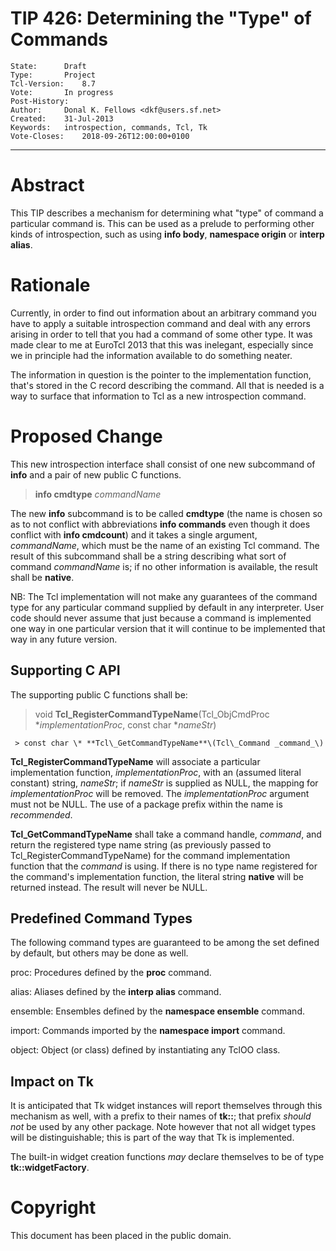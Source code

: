 # TIP 426: Determining the "Type" of Commands
	State:		Draft
	Type:		Project
	Tcl-Version:	8.7
	Vote:		In progress
	Post-History:	
	Author:		Donal K. Fellows <dkf@users.sf.net>
	Created:	31-Jul-2013
	Keywords:	introspection, commands, Tcl, Tk
	Vote-Closes:    2018-09-26T12:00:00+0100
-----

# Abstract

This TIP describes a mechanism for determining what "type" of command
a particular command is. This can be used as a prelude to performing
other kinds of introspection, such as using **info body**,
**namespace origin** or **interp alias**.

# Rationale

Currently, in order to find out information about an arbitrary command
you have to apply a suitable introspection command and deal with any
errors arising in order to tell that you had a command of some other
type. It was made clear to me at EuroTcl 2013 that this was inelegant,
especially since we in principle had the information available to do
something neater.

The information in question is the pointer to the implementation
function, that's stored in the C record describing the command. All
that is needed is a way to surface that information to Tcl as a new
introspection command.

# Proposed Change

This new introspection interface shall consist of one new subcommand
of **info** and a pair of new public C functions.

 > **info cmdtype** _commandName_

The new **info** subcommand is to be called **cmdtype** \(the name
is chosen so as to not conflict with abbreviations **info commands**
even though it does conflict with **info cmdcount**\) and it takes a
single argument, _commandName_, which must be the name of an
existing Tcl command. The result of this subcommand shall be a string
describing what sort of command _commandName_ is; if no other
information is available, the result shall be **native**.

NB: The Tcl implementation will not make any guarantees of the command
type for any particular command supplied by default in any
interpreter. User code should never assume that just because a command
is implemented one way in one particular version that it will continue
to be implemented that way in any future version.

## Supporting C API

The supporting public C functions shall be:

 > void **Tcl\_RegisterCommandTypeName**\(Tcl\_ObjCmdProc
   *_implementationProc_, const char \*_nameStr_\)

	 > const char \* **Tcl\_GetCommandTypeName**\(Tcl\_Command _command_\)

**Tcl\_RegisterCommandTypeName** will associate a particular
implementation function, _implementationProc_, with an \(assumed
literal constant\) string, _nameStr_; if _nameStr_ is supplied as
NULL, the mapping for _implementationProc_ will be removed. The
_implementationProc_ argument must not be NULL. The use of a package
prefix within the name is _recommended_.

**Tcl\_GetCommandTypeName** shall take a command handle, _command_,
and return the registered type name string \(as previously passed to
Tcl\_RegisterCommandTypeName\) for the command implementation function
that the _command_ is using. If there is no type name registered for
the command's implementation function, the literal string **native**
will be returned instead. The result will never be NULL.

## Predefined Command Types

The following command types are guaranteed to be among the set defined
by default, but others may be done as well.

 proc: Procedures defined by the **proc** command.

 alias: Aliases defined by the **interp alias** command.

 ensemble: Ensembles defined by the **namespace ensemble** command.

 import: Commands imported by the **namespace import** command.

 object: Object \(or class\) defined by instantiating any TclOO class.

## Impact on Tk

It is anticipated that Tk widget instances will report themselves
through this mechanism as well, with a prefix to their names of
**tk::**; that prefix _should not_ be used by any other package.
Note however that not all widget types will be distinguishable; this
is part of the way that Tk is implemented.

The built-in widget creation functions _may_ declare themselves to
be of type **tk::widgetFactory**.

# Copyright

This document has been placed in the public domain.

